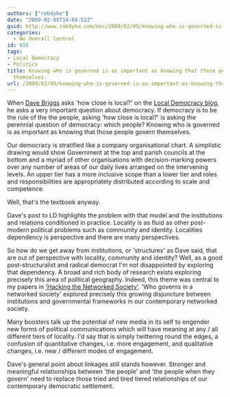```yaml
---
authors: ["robdyke"]
date: "2009-02-09T14:04:52Z"
guid: http://www.robdyke.com/noc/2009/02/09/knowing-who-is-governed-is-as-important-as-knowing-that-those-people-govern-themselves/
categories:
  - No Overall Control
id: 816
tags:
- Local Democracy
- Politics
title: Knowing who is governed is as important as knowing that those people govern
  themselves.
url: /2009/02/09/knowing-who-is-governed-is-as-important-as-knowing-that-those-people-govern-themselves/
---
```

When [Dave Briggs](http://davepress.net/2009/02/09/how-close-is-local/) asks 'how close is local?' on the [Local Democracy blog](http://blog.localdemocracy.org.uk/2009/02/09/how-close-is-local), he asks a very important question about democracy. If democracy is to be the rule of the the people, asking 'how close is local?' is asking the perennial question of democracy: which people? Knowing who is governed is as important as knowing that those people govern themselves.

Our democracy is stratified like a company organisational chart. A simplistic drawing would show Government at the top and parish councils at the bottom and a myriad of other organisations with decision-marking powers over any number of areas of our daily lives arranged on the intervening levels. An upper tier has a more inclusive scope than a lower tier and roles and responsibilities are appropriately distributed according to scale and competence.

Well, that's the textbook anyway.

Dave's post to LD highlights the problem with that model and the institutions and relations conditioned in practice. Locality is as fluid as other post-modern political problems such as community and identity. Localities dependency is perspective and there are many perspectives.

So how do we get away from institutions, or 'structures' as Dave said, that are out of perspective with locality, community and identity? Well, as a good post-structuralist and radical democrat I'm not disappointed by exploring that dependency. A broad and rich body of research exists exploring precisely this area of political geography. Indeed, this theme was central to my papers in ['Hacking the Networked Society'](http://www.lulu.com/content/2569836). 'Who governs in a networked society' explored precisely this growing disjuncture between institutions and governmental frameworks in our contemporary networked society.

Many boosters talk up the potential of new media in its self to engender new forms of political communications which will have meaning at any / all different tiers of locality. I'd say that is simply twittering round the edges, a confusion of quantitative changes, i.e. more engagement, and qualitative changes, i.e. new / different modes of engagement.

Dave's general point about linkages still stands however. Stronger and meaningful relationships between 'the people' and 'the people when they govern' need to replace those tried and tired tiered relationships of our contemporary democratic settlement.